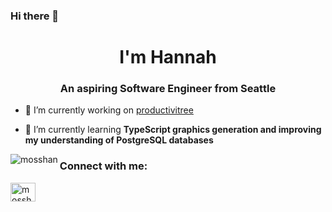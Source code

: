 ### Hi there 👋

<!--
**mosshan/mosshan** is a ✨ _special_ ✨ repository because its `README.md` (this file) appears on your GitHub profile.

Here are some ideas to get you started:

- 🔭 I’m currently working on ...
- 🌱 I’m currently learning ...
- 👯 I’m looking to collaborate on ...
- 🤔 I’m looking for help with ...
- 💬 Ask me about ...
- 📫 How to reach me: ...
- 😄 Pronouns: ...
- ⚡ Fun fact: ...
-->

<h1 align="center">I'm Hannah</h1>
<h3 align="center">An aspiring Software Engineer from Seattle</h3>

- 🔭 I’m currently working on [productivitree](https://github.com/mosshan/productivitree)

- 🌱 I’m currently learning **TypeScript graphics generation and improving my understanding of PostgreSQL databases**

<p><img align="left" src="https://github-readme-stats.vercel.app/api/top-langs?username=mosshan&show_icons=true&locale=en&layout=compact" alt="mosshan" /></p><h3 align="left">Connect with me:</h3>
<p align="left">
<a href="https://linkedin.com/in/mosshan" target="blank"><img align="center" src="https://raw.githubusercontent.com/rahuldkjain/github-profile-readme-generator/master/src/images/icons/Social/linked-in-alt.svg" alt="mosshan" height="30" width="40" /></a>
</p>
